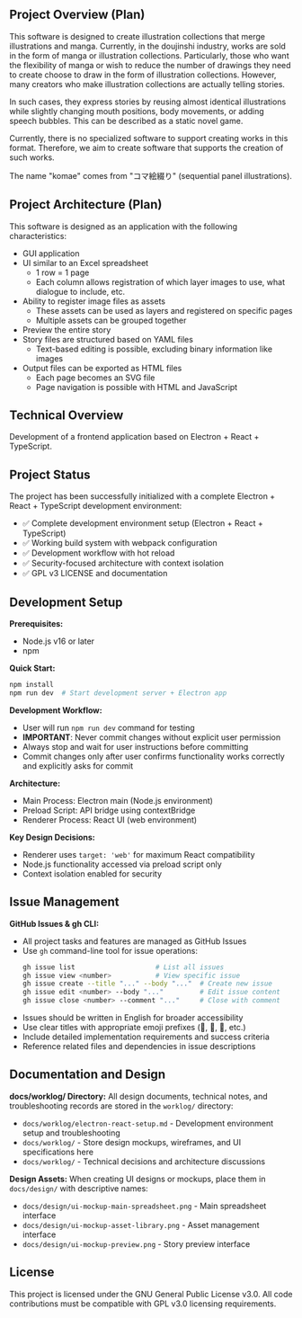 ## Project Overview (Plan)

This software is designed to create illustration collections that merge illustrations and manga. Currently, in the doujinshi industry, works are sold in the form of manga or illustration collections. Particularly, those who want the flexibility of manga or wish to reduce the number of drawings they need to create choose to draw in the form of illustration collections. However, many creators who make illustration collections are actually telling stories.

In such cases, they express stories by reusing almost identical illustrations while slightly changing mouth positions, body movements, or adding speech bubbles. This can be described as a static novel game.

Currently, there is no specialized software to support creating works in this format. Therefore, we aim to create software that supports the creation of such works.

The name "komae" comes from "コマ絵綴り" (sequential panel illustrations).


## Project Architecture (Plan)

This software is designed as an application with the following characteristics:

- GUI application
- UI similar to an Excel spreadsheet
  - 1 row = 1 page
  - Each column allows registration of which layer images to use, what dialogue to include, etc.
- Ability to register image files as assets
  - These assets can be used as layers and registered on specific pages
  - Multiple assets can be grouped together
- Preview the entire story
- Story files are structured based on YAML files
  - Text-based editing is possible, excluding binary information like images
- Output files can be exported as HTML files
  - Each page becomes an SVG file
  - Page navigation is possible with HTML and JavaScript

## Technical Overview

Development of a frontend application based on Electron + React + TypeScript.

## Project Status

The project has been successfully initialized with a complete Electron + React + TypeScript development environment:
- ✅ Complete development environment setup (Electron + React + TypeScript)
- ✅ Working build system with webpack configuration
- ✅ Development workflow with hot reload
- ✅ Security-focused architecture with context isolation
- ✅ GPL v3 LICENSE and documentation

## Development Setup

**Prerequisites:**
- Node.js v16 or later
- npm

**Quick Start:**
```bash
npm install
npm run dev  # Start development server + Electron app
```

**Development Workflow:**
- User will run `npm run dev` command for testing
- **IMPORTANT**: Never commit changes without explicit user permission
- Always stop and wait for user instructions before committing
- Commit changes only after user confirms functionality works correctly and explicitly asks for commit

**Architecture:**
- Main Process: Electron main (Node.js environment)
- Preload Script: API bridge using contextBridge
- Renderer Process: React UI (web environment)

**Key Design Decisions:**
- Renderer uses `target: 'web'` for maximum React compatibility
- Node.js functionality accessed via preload script only
- Context isolation enabled for security

## Issue Management

**GitHub Issues & gh CLI:**
- All project tasks and features are managed as GitHub Issues
- Use `gh` command-line tool for issue operations:
  ```bash
  gh issue list                    # List all issues
  gh issue view <number>           # View specific issue
  gh issue create --title "..." --body "..."  # Create new issue
  gh issue edit <number> --body "..."         # Edit issue content
  gh issue close <number> --comment "..."     # Close with comment
  ```
- Issues should be written in English for broader accessibility
- Use clear titles with appropriate emoji prefixes (🔗, 💾, 🧪, etc.)
- Include detailed implementation requirements and success criteria
- Reference related files and dependencies in issue descriptions

## Documentation and Design

**docs/worklog/ Directory:**
All design documents, technical notes, and troubleshooting records are stored in the `worklog/` directory:
- `docs/worklog/electron-react-setup.md` - Development environment setup and troubleshooting
- `docs/worklog/` - Store design mockups, wireframes, and UI specifications here
- `docs/worklog/` - Technical decisions and architecture discussions

**Design Assets:**
When creating UI designs or mockups, place them in `docs/design/` with descriptive names:
- `docs/design/ui-mockup-main-spreadsheet.png` - Main spreadsheet interface
- `docs/design/ui-mockup-asset-library.png` - Asset management interface  
- `docs/design/ui-mockup-preview.png` - Story preview interface

## License

This project is licensed under the GNU General Public License v3.0. All code contributions must be compatible with GPL v3.0 licensing requirements.

